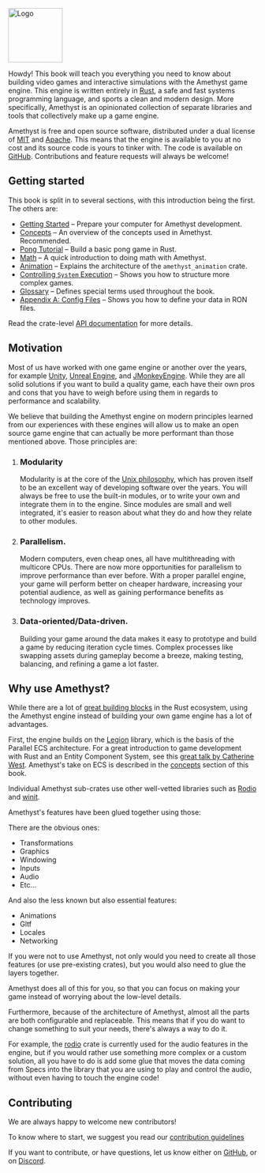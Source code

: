 <div class="splash">
   <img src="./images/logo.svg" class="splogo" alt="Logo" height="110px"/>
</div>
<div class="drop"></div>

Howdy! This book will teach you everything you need to know about building video
games and interactive simulations with the Amethyst game engine. This engine is
written entirely in [Rust][rs], a safe and fast systems programming language,
and sports a clean and modern design. More specifically, Amethyst is
an opinionated collection of separate libraries and tools that collectively make up a
game engine.

Amethyst is free and open source software, distributed under a dual license of [MIT][ml]
and [Apache][al]. This means that the engine is available to you at no cost
and its source code is yours to tinker with. The code is available on
[GitHub][am]. Contributions and feature requests will always be welcome!

## Getting started

This book is split in to several sections, with this introduction being the first. The others are:

- [Getting Started][gs] – Prepare your computer for Amethyst development.
- [Concepts][cc] – An overview of the concepts used in Amethyst. Recommended.
- [Pong Tutorial][pt] – Build a basic pong game in Rust.
- [Math] – A quick introduction to doing math with Amethyst.
- [Animation][anim] – Explains the architecture of the `amethyst_animation` crate.
- [Controlling `System` Execution][cse] – Shows you how to structure more complex games.
- [Glossary][gl] – Defines special terms used throughout the book.
- [Appendix A: Config Files][ax_a] – Shows you how to define your data in RON files.

Read the crate-level [API documentation][ad] for more details.

## Motivation

Most of us have worked with one game engine or another over the years, for example [Unity][un], [Unreal Engine][ud], and [JMonkeyEngine][jme].
While they are all solid solutions if you want to build a quality game, each have their own pros and cons that you have to
weigh before using them in regards to performance and scalability.

We believe that building the Amethyst engine on modern principles learned from our experiences with these engines will allow us to make an open source game engine that can actually be more performant than those mentioned above.
Those principles are:

1. ### Modularity

   Modularity is at the core of the [Unix philosophy][up], which has proven itself to be an excellent way of developing software over the years.
   You will always be free to use the built-in modules, or to write your own and integrate them in to the engine.
   Since modules are small and well integrated, it's easier to reason about what they do and how they relate to other modules.

1. ### Parallelism.

   Modern computers, even cheap ones, all have multithreading with multicore CPUs. There are now more opportunities for parallelism to improve performance than ever before.  With a proper parallel engine, your game will perform better on cheaper hardware, increasing your potential audience, as well as gaining performance benefits as technology improves.

1. ### Data-oriented/Data-driven.

   Building your game around the data makes it easy to prototype and build a game by reducing iteration cycle times.
   Complex processes like swapping assets during gameplay become a breeze, making testing, balancing, and refining a game a lot faster.

## Why use Amethyst?

While there are a lot of [great building blocks][awg] in the Rust ecosystem, using the Amethyst engine instead of building your own game engine has a lot of advantages.

First, the engine builds on the [Legion] library, which is the basis of the Parallel ECS architecture. For a great introduction to game development with Rust and an Entity Component System, see this [great talk by Catherine West](https://kyren.github.io/2018/09/14/rustconf-talk.html). Amethyst's take on ECS is described in the [concepts](./concepts/intro.md) section of this book.

Individual Amethyst sub-crates use other well-vetted libraries such as [Rodio] and [winit].

Amethyst's features have been glued together using those:

There are the obvious ones:

- Transformations
- Graphics
- Windowing
- Inputs
- Audio
- Etc...

And also the less known but also essential features:

- Animations
- Gltf
- Locales
- Networking

If you were not to use Amethyst, not only would you need to create all those features (or use pre-existing crates), but you would also need to glue the layers together.

Amethyst does all of this for you, so that you can focus on making your game instead of worrying about the low-level details.

Furthermore, because of the architecture of Amethyst, almost all the parts are both configurable and replaceable. This means that if you do want to change something to suit your needs, there's always a way to do it.

For example, the [rodio](https://github.com/tomaka/rodio) crate is currently used for the audio features in the engine, but if you would rather use something more complex or a custom solution, all you have to do is add some glue that moves the data coming from Specs into the library that you are using to play and control the audio, without even having to touch the engine code!

## Contributing

We are always happy to welcome new contributors!

To know where to start, we suggest you read our [contribution guidelines](https://github.com/amethyst/amethyst/blob/master/docs/CONTRIBUTING.md)

If you want to contribute, or have questions, let us know either on [GitHub][db], or on [Discord][di].

[ad]: https://docs.amethyst.rs/stable/amethyst/index.html
[al]: https://github.com/amethyst/amethyst/blob/master/docs/LICENSE-APACHE
[am]: https://github.com/amethyst/amethyst
[anim]: ./animation.html
[awg]: http://arewegameyet.com/
[ax_a]: ./appendices/a_config_files.html
[cc]: ./concepts/intro.html
[cse]: ./controlling_system_execution.html
[db]: https://github.com/amethyst/amethyst/
[di]: https://discord.gg/amethyst
[gl]: ./glossary.html
[gs]: ./getting-started.html
[jme]: http://jmonkeyengine.org/
[legion]: https://github.com/amethyst/legion
[math]: ./math.html
[ml]: https://github.com/amethyst/amethyst/blob/master/docs/LICENSE-MIT
[pt]: ./pong-tutorial.html
[rodio]: https://github.com/RustAudio/rodio
[rs]: https://www.rust-lang.org/
[ud]: https://www.unrealengine.com/
[un]: http://unity3d.com/
[up]: https://en.wikipedia.org/wiki/Unix_philosophy
[winit]: https://github.com/rust-windowing/winit
